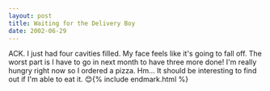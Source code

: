 ```yaml
---
layout: post
title: Waiting for the Delivery Boy
date: 2002-06-29
---
```


ACK. I just had four cavities filled. My face feels like it's going to fall off. The worst part is I have to go in next month to have three more done! I'm really hungry right now so I ordered a pizza. Hm... It should be interesting to find out if I'm able to eat it. 😊{% include endmark.html %}
